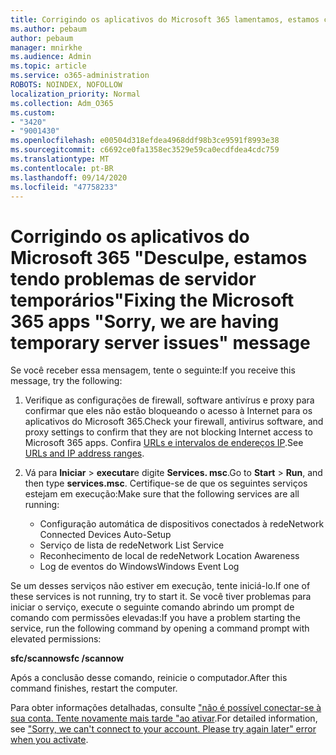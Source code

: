 ```yaml
---
title: Corrigindo os aplicativos do Microsoft 365 lamentamos, estamos com mensagens de problemas de servidor temporárias
ms.author: pebaum
author: pebaum
manager: mnirkhe
ms.audience: Admin
ms.topic: article
ms.service: o365-administration
ROBOTS: NOINDEX, NOFOLLOW
localization_priority: Normal
ms.collection: Adm_O365
ms.custom:
- "3420"
- "9001430"
ms.openlocfilehash: e00504d318efdea4968ddf98b3ce9591f8993e38
ms.sourcegitcommit: c6692ce0fa1358ec3529e59ca0ecdfdea4cdc759
ms.translationtype: MT
ms.contentlocale: pt-BR
ms.lasthandoff: 09/14/2020
ms.locfileid: "47758233"
---
```

# <a name="fixing-the-microsoft-365-apps-sorry-we-are-having-temporary-server-issues-message"></a><span data-ttu-id="748e9-102">Corrigindo os aplicativos do Microsoft 365 "Desculpe, estamos tendo problemas de servidor temporários"</span><span class="sxs-lookup"><span data-stu-id="748e9-102">Fixing the Microsoft 365 apps "Sorry, we are having temporary server issues" message</span></span>

<span data-ttu-id="748e9-103">Se você receber essa mensagem, tente o seguinte:</span><span class="sxs-lookup"><span data-stu-id="748e9-103">If you receive this message, try the following:</span></span>

1. <span data-ttu-id="748e9-104">Verifique as configurações de firewall, software antivírus e proxy para confirmar que eles não estão bloqueando o acesso à Internet para os aplicativos do Microsoft 365.</span><span class="sxs-lookup"><span data-stu-id="748e9-104">Check your firewall, antivirus software, and proxy settings to confirm that they are not blocking Internet access to Microsoft 365 apps.</span></span> <span data-ttu-id="748e9-105">Confira [URLs e intervalos de endereços IP](https://docs.microsoft.com/office365/enterprise/urls-and-ip-address-ranges).</span><span class="sxs-lookup"><span data-stu-id="748e9-105">See [URLs and IP address ranges](https://docs.microsoft.com/office365/enterprise/urls-and-ip-address-ranges).</span></span>

2. <span data-ttu-id="748e9-106">Vá para **Iniciar**  >  **executar**e digite **Services. msc**.</span><span class="sxs-lookup"><span data-stu-id="748e9-106">Go to **Start** > **Run**, and then type **services.msc**.</span></span> <span data-ttu-id="748e9-107">Certifique-se de que os seguintes serviços estejam em execução:</span><span class="sxs-lookup"><span data-stu-id="748e9-107">Make sure that the following services are all running:</span></span>
    - <span data-ttu-id="748e9-108">Configuração automática de dispositivos conectados à rede</span><span class="sxs-lookup"><span data-stu-id="748e9-108">Network Connected Devices Auto-Setup</span></span>
    - <span data-ttu-id="748e9-109">Serviço de lista de rede</span><span class="sxs-lookup"><span data-stu-id="748e9-109">Network List Service</span></span>
    - <span data-ttu-id="748e9-110">Reconhecimento de local de rede</span><span class="sxs-lookup"><span data-stu-id="748e9-110">Network Location Awareness</span></span>
    - <span data-ttu-id="748e9-111">Log de eventos do Windows</span><span class="sxs-lookup"><span data-stu-id="748e9-111">Windows Event Log</span></span>

<span data-ttu-id="748e9-112">Se um desses serviços não estiver em execução, tente iniciá-lo.</span><span class="sxs-lookup"><span data-stu-id="748e9-112">If one of these services is not running, try to start it.</span></span> <span data-ttu-id="748e9-113">Se você tiver problemas para iniciar o serviço, execute o seguinte comando abrindo um prompt de comando com permissões elevadas:</span><span class="sxs-lookup"><span data-stu-id="748e9-113">If you have a problem starting the service, run the following command by opening a command prompt with elevated permissions:</span></span>

<span data-ttu-id="748e9-114">**sfc/scannow**</span><span class="sxs-lookup"><span data-stu-id="748e9-114">**sfc /scannow**</span></span>

<span data-ttu-id="748e9-115">Após a conclusão desse comando, reinicie o computador.</span><span class="sxs-lookup"><span data-stu-id="748e9-115">After this command finishes, restart the computer.</span></span>

<span data-ttu-id="748e9-116">Para obter informações detalhadas, consulte ["não é possível conectar-se à sua conta. Tente novamente mais tarde "ao ativar](https://docs.microsoft.com/office/troubleshoot/activation-installation/issue-when-activate-office-from-office-365).</span><span class="sxs-lookup"><span data-stu-id="748e9-116">For detailed information, see ["Sorry, we can't connect to your account. Please try again later" error when you activate](https://docs.microsoft.com/office/troubleshoot/activation-installation/issue-when-activate-office-from-office-365).</span></span>
